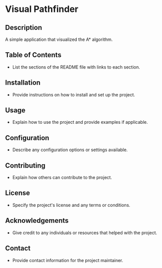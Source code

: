 # Visual Pathfinder

## Description
A simple application that visualized the A* algorithm.

## Table of Contents
- List the sections of the README file with links to each section.

## Installation
- Provide instructions on how to install and set up the project.

## Usage
- Explain how to use the project and provide examples if applicable.

## Configuration
- Describe any configuration options or settings available.

## Contributing
- Explain how others can contribute to the project.

## License
- Specify the project's license and any terms or conditions.

## Acknowledgements
- Give credit to any individuals or resources that helped with the project.

## Contact
- Provide contact information for the project maintainer.
